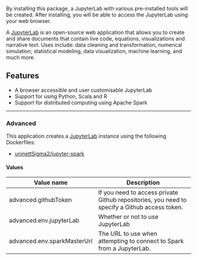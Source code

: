 By installing this package, a JupyterLab with various pre-installed
tools will be created. After installing, you will be able to access the
JupyterLab  using your web browser.

A [JupyterLab](http://jupyter.org/) is an open-source web application that allows you to create and share documents that contain live code, equations, visualizations and narrative text. Uses include: data cleaning and transformation, numerical simulation, statistical modeling, data visualization, machine learning, and much more.

## Features
- A browser accessible and user customisable JupyterLab
- Support for using Python, Scala and R 
- Support for distributed computing using Apache Spark

------

### Advanced
This application creates a [JupyterLab](https://github.com/UninettSigma2/helm-charts/tree/master/repos/stable/jupyter) instance using the following Dockerfiles:
  - [uninettSigma2/jupyter-spark](https://github.com/UninettSigma2/helm-charts-dockerfiles/tree/3edb4dc/jupyter-spark/Dockerfile)

#### Values
| Value name    | Description                                                                                   |
| ------------- |-----------------------------------------------------------------------------------------------|
| advanced.githubToken        | If you need to access private Github repositories, you need to specify a Github access token. |
| advanced.env.jupyterLab     | Whether or not to use JupyterLab                                                              |
| advanced.env.sparkMasterUrl | The URL to use when attempting to connect to Spark from a JupyterLab.                         |
